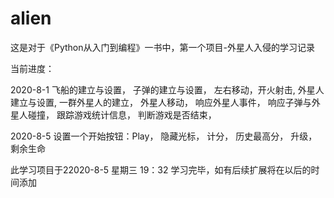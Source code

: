 # alien

这是对于《Python从入门到编程》一书中，第一个项目-外星人入侵的学习记录

当前进度：

2020-8-1
飞船的建立与设置，
子弹的建立与设置，
左右移动，开火射击,
外星人建立与设置,
一群外星人的建立，
外星人移动，
响应外星人事件，
响应子弹与外星人碰撞，
跟踪游戏统计信息，
判断游戏是否结束，

2020-8-5
设置一个开始按钮：Play，
隐藏光标，
计分，
历史最高分，
升级，
剩余生命

此学习项目于22020-8-5 星期三 19：32 学习完毕，如有后续扩展将在以后的时间添加

